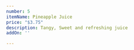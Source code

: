```yaml
---
number: 5
itemName: Pineapple Juice
price: "$3.75"
description: Tangy, Sweet and refreshing juice
addOn: ''

---
```

